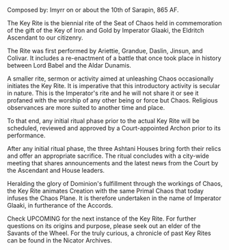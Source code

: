 Composed by: Imyrr on or about the 10th of Sarapin, 865 AF.

The Key Rite is the biennial rite of the Seat of Chaos held in
commemoration of the gift of the Key of Iron and Gold by Imperator
Glaaki, the Eldritch Ascendant to our citizenry.

The Rite was first performed by Ariettie, Grandue, Daslin, Jinsun, and
Colivar. It includes a re-enactment of a battle that once took place in
history between Lord Babel and the Aldar Dunamis.

A smaller rite, sermon or activity aimed at unleashing Chaos
occasionally initiates the Key Rite. It is imperative that this
introductory activity is secular in nature. This is the Imperator's rite
and he will not share it or see it profaned with the worship of any
other being or force but Chaos. Religious observances are more suited to
another time and place.

To that end, any initial ritual phase prior to the actual Key Rite will
be scheduled, reviewed and approved by a Court-appointed Archon prior to
its performance.

After any initial ritual phase, the three Ashtani Houses bring forth
their relics and offer an appropriate sacrifice. The ritual concludes
with a city-wide meeting that shares announcements and the latest news
from the Court by the Ascendant and House leaders.

Heralding the glory of Dominion's fulfillment through the workings of
Chaos, the Key Rite animates Creation with the same Primal Chaos that
today infuses the Chaos Plane. It is therefore undertaken in the name of
Imperator Glaaki, in furtherance of the Accords.

Check UPCOMING for the next instance of the Key Rite. For further
questions on its origins and purpose, please seek out an elder of the
Savants of the Wheel. For the truly curious, a chronicle of past Key
Rites can be found in the Nicator Archives.

